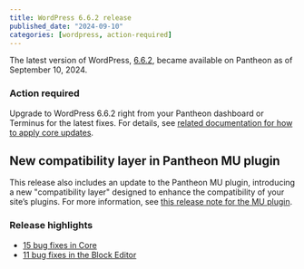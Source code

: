 ```yaml
---
title: WordPress 6.6.2 release
published_date: "2024-09-10"
categories: [wordpress, action-required]
---
```


The latest version of WordPress, [6.6.2](https://wordpress.org/news/2024/09/wordpress-6-6-2-maintenance-release/), became available on Pantheon as of September 10, 2024.

### Action required
Upgrade to WordPress 6.6.2 right from your Pantheon dashboard or Terminus for the latest fixes. For details, see [related documentation for how to apply core updates](/core-updates#apply-upstream-updates-via-the-site-dashboard).

## New compatibility layer in Pantheon MU plugin
This release also includes an update to the Pantheon MU plugin, introducing a new "compatibility layer" designed to enhance the compatibility of your site’s plugins. For more information, see [this release note for the MU plugin](/release-notes/2024/07/pantheon-mu-plugin-1-5-0).

### Release highlights
* [15 bug fixes in Core](https://core.trac.wordpress.org/query?status=closed&id=!61982&milestone=6.6.2&group=status&col=id&col=summary&col=owner&col=type&col=priority&col=component&col=version&col=keywords&order=id)
* [11 bug fixes in the Block Editor](https://core.trac.wordpress.org/ticket/61982#comment:5)
